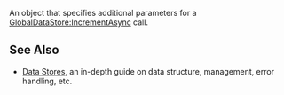 An object that specifies additional parameters for a [GlobalDataStore:IncrementAsync](https://developer.roblox.com/en-us/api-reference/function/GlobalDataStore/IncrementAsync) call.

See Also
--------

*   [Data Stores](https://developer.roblox.com/en-us/articles/data-store), an in-depth guide on data structure, management, error handling, etc.
